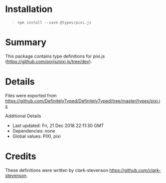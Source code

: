 # Installation
> `npm install --save @types/pixi.js`

# Summary
This package contains type definitions for pixi.js (https://github.com/pixijs/pixi.js/tree/dev).

# Details
Files were exported from https://github.com/DefinitelyTyped/DefinitelyTyped/tree/master/types/pixi.js

Additional Details
 * Last updated: Fri, 21 Dec 2018 22:11:30 GMT
 * Dependencies: none
 * Global values: PIXI, pixi

# Credits
These definitions were written by clark-stevenson <https://github.com/clark-stevenson>.
